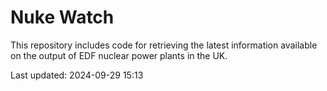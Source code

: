 # Nuke Watch

This repository includes code for retrieving the latest information available on the output of EDF nuclear power plants in the UK.

Last updated: 2024-09-29 15:13